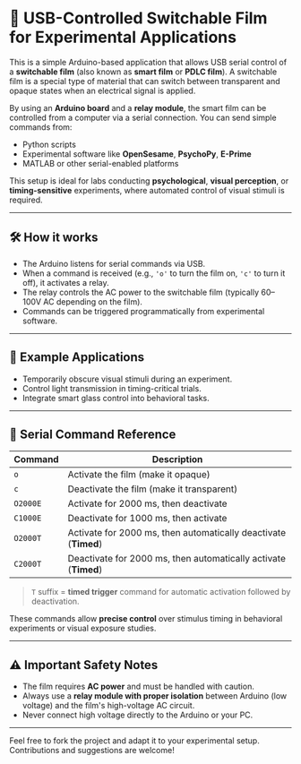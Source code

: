 # 🧠 USB-Controlled Switchable Film for Experimental Applications

This is a simple Arduino-based application that allows USB serial control of a **switchable film** (also known as **smart film** or **PDLC film**). A switchable film is a special type of material that can switch between transparent and opaque states when an electrical signal is applied.

By using an **Arduino board** and a **relay module**, the smart film can be controlled from a computer via a serial connection. You can send simple commands from:

- Python scripts
- Experimental software like **OpenSesame**, **PsychoPy**, **E-Prime**
- MATLAB or other serial-enabled platforms

This setup is ideal for labs conducting **psychological**, **visual perception**, or **timing-sensitive** experiments, where automated control of visual stimuli is required.

---

## 🛠️ How it works

- The Arduino listens for serial commands via USB.
- When a command is received (e.g., `'o'` to turn the film on, `'c'` to turn it off), it activates a relay.
- The relay controls the AC power to the switchable film (typically 60–100V AC depending on the film).
- Commands can be triggered programmatically from experimental software.

---

## 🧪 Example Applications

- Temporarily obscure visual stimuli during an experiment.
- Control light transmission in timing-critical trials.
- Integrate smart glass control into behavioral tasks.

---

## 📡 Serial Command Reference

| Command      | Description                                                        |
|--------------|--------------------------------------------------------------------|
| `o`          | Activate the film (make it opaque)                                 |
| `c`          | Deactivate the film (make it transparent)                          |
| `O2000E`     | Activate for 2000 ms, then deactivate                              |
| `C1000E`     | Deactivate for 1000 ms, then activate                              |
| `O2000T`     | Activate for 2000 ms, then automatically deactivate (**Timed**)    |
| `C2000T`     | Deactivate for 2000 ms, then automatically activate (**Timed**)    |

> `T` suffix = **timed trigger** command for automatic activation followed by deactivation.

These commands allow **precise control** over stimulus timing in behavioral experiments or visual exposure studies.

---

## ⚠️ Important Safety Notes

- The film requires **AC power** and must be handled with caution.
- Always use a **relay module with proper isolation** between Arduino (low voltage) and the film's high-voltage AC circuit.
- Never connect high voltage directly to the Arduino or your PC.

---

Feel free to fork the project and adapt it to your experimental setup. Contributions and suggestions are welcome!
